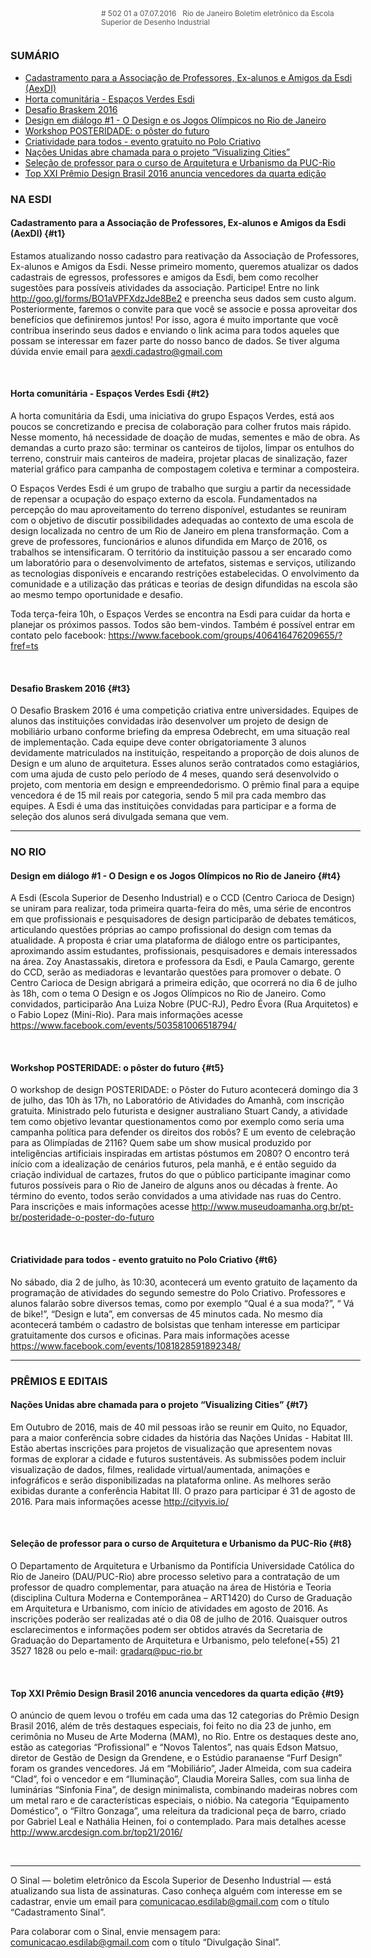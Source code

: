 <!--
---
title: sinal 502 - Esdi
-->
<div style="width:40em;max-width: 40em;margin: 0 auto;" markdown=1>

<div style="background:url(img/selo.png) no-repeat;line-height:1.2em;font-size:0.85em;font-weight:normal;color:#555;padding: 0 0 0 145px;margin:0 0 3em 0;" markdown="1">
# 502
01 a 07.07.2016   Rio de Janeiro   
Boletim eletrônico da Escola Superior de Desenho Industrial
</div>


### SUMÁRIO 

  * [Cadastramento para a Associação de Professores, Ex-alunos e Amigos da Esdi (AexDI)](#t1)
  * [Horta comunitária - Espaços Verdes Esdi](#t2)
  * [Desafio Braskem 2016](#t3)
  * [Design em diálogo #1 - O Design e os Jogos Olímpicos no Rio de Janeiro](#t4)
  * [Workshop POSTERIDADE: o pôster do futuro](#t5)
  * [Criatividade para todos - evento gratuito no Polo Criativo](#t6)
  * [Nações Unidas abre chamada para o projeto “Visualizing Cities” ](#t7)
  * [Seleção de professor para o curso de Arquitetura e Urbanismo da PUC-Rio](#t8)
  * [Top XXI Prêmio Design Brasil 2016 anuncia vencedores da quarta edição](#t9)
  

### NA ESDI


#### Cadastramento para a Associação de Professores, Ex-alunos e Amigos da Esdi (AexDI) {#t1}

Estamos atualizando nosso cadastro para reativação da Associação de Professores, Ex-alunos e Amigos da Esdi. Nesse primeiro momento, queremos atualizar os dados cadastrais de egressos, professores e amigos da Esdi, bem como recolher sugestões para possíveis atividades da associação. Participe! Entre no link http://goo.gl/forms/BO1aVPFXdzJde8Be2 e preencha seus dados sem custo algum. Posteriormente, faremos o convite para que você se associe e possa aproveitar dos benefícios que definiremos juntos! Por isso, agora é muito importante que você contribua inserindo seus dados e enviando o link acima para todos aqueles que possam se interessar em fazer parte do nosso banco de dados. Se tiver alguma dúvida envie email para aexdi.cadastro@gmail.com

 

#### Horta comunitária - Espaços Verdes Esdi {#t2}

A horta comunitária da Esdi, uma iniciativa do grupo Espaços Verdes, está aos poucos se concretizando e precisa de colaboração para colher frutos mais rápido. Nesse momento, há necessidade de doação de mudas, sementes e mão de obra. As demandas a curto prazo são: terminar os canteiros de tijolos, limpar os entulhos do terreno, construir mais canteiros de madeira, projetar placas de sinalização, fazer material gráfico para campanha de compostagem coletiva e terminar a composteira. 

O Espaços Verdes Esdi é um grupo de trabalho que surgiu a partir da necessidade de repensar a ocupação do espaço externo da escola. Fundamentados na percepção do mau aproveitamento do terreno disponível, estudantes se reuniram com o objetivo de discutir possibilidades adequadas ao contexto de uma escola de design localizada no centro de um Rio de Janeiro em plena transformação. Com a greve de professores, funcionários e alunos difundida em Março de 2016, os trabalhos se intensificaram. O território da instituição passou a ser encarado como um laboratório para o desenvolvimento de artefatos, sistemas e serviços, utilizando as tecnologias disponíveis e encarando restrições estabelecidas. O envolvimento da comunidade e a utilização das práticas e teorias de design difundidas na escola são ao mesmo tempo oportunidade e desafio. 

Toda terça-feira 10h, o Espaços Verdes se encontra na Esdi para cuidar da horta e planejar os próximos passos. Todos são bem-vindos. Também é possível entrar em contato pelo facebook: https://www.facebook.com/groups/406416476209655/?fref=ts 

 

#### Desafio Braskem 2016 {#t3}

O Desafio Braskem 2016 é uma competição criativa entre universidades. Equipes de alunos das instituições convidadas irão desenvolver um projeto de design de mobiliário urbano conforme briefing da empresa Odebrecht, em uma situação real de implementação. Cada equipe deve conter obrigatoriamente 3 alunos devidamente matriculados na instituição, respeitando a proporção de dois alunos de Design e um aluno de arquitetura. Esses alunos serão contratados como estagiários, com uma ajuda de custo pelo período de 4 meses, quando será desenvolvido o projeto, com mentoria em design e empreendedorismo. O prêmio final para a equipe vencedora é de 15 mil reais por categoria, sendo 5 mil pra cada membro das equipes. A Esdi é uma das instituições convidadas para participar e a forma de seleção dos alunos será divulgada semana que vem. 

- - -

### NO RIO 

#### Design em diálogo #1 - O Design e os Jogos Olímpicos no Rio de Janeiro {#t4}

A Esdi (Escola Superior de Desenho Industrial) e o CCD (Centro Carioca de Design) se uniram para realizar, toda primeira quarta-feira do mês, uma série de encontros em que profissionais e pesquisadores de design participarão de debates temáticos, articulando questões próprias ao campo profissional do design com temas da atualidade. A proposta é criar uma plataforma de diálogo entre os participantes, aproximando assim estudantes, profissionais, pesquisadores e demais interessados na área. Zoy Anastassakis, diretora e professora da Esdi, e Paula Camargo, gerente do CCD, serão as mediadoras e levantarão questões para promover o debate. O Centro Carioca de Design abrigará a primeira edição, que ocorrerá no dia 6 de julho às 18h, com o tema O Design e os Jogos Olímpicos no Rio de Janeiro. Como convidados, participarão Ana Luiza Nobre (PUC-RJ), Pedro Évora (Rua Arquitetos) e o Fabio Lopez (Mini-Rio). Para mais informações acesse https://www.facebook.com/events/503581006518794/ 

 

#### Workshop POSTERIDADE: o pôster do futuro {#t5}

O workshop de design POSTERIDADE: o Pôster do Futuro acontecerá domingo dia 3 de julho, das 10h às 17h, no Laboratório de Atividades do Amanhã, com inscrição gratuita.  Ministrado pelo futurista e designer australiano Stuart Candy, a atividade tem como objetivo levantar questionamentos como por exemplo como seria uma campanha política para defender os direitos dos robôs? E um evento de celebração para as Olimpíadas de 2116? Quem sabe um show musical produzido por inteligências artificiais inspiradas em artistas póstumos em 2080? O encontro  terá início com a idealização de cenários futuros, pela manhã, e é então seguido da criação individual de cartazes, frutos do que o público participante imaginar como futuros possíveis para o Rio de Janeiro de alguns anos ou décadas à frente. Ao término do evento, todos serão convidados a uma atividade nas ruas do Centro. Para inscrições e mais informações acesse http://www.museudoamanha.org.br/pt-br/posteridade-o-poster-do-futuro 

 

#### Criatividade para todos - evento gratuito no Polo Criativo {#t6}

No sábado, dia 2 de julho, às 10:30, acontecerá um evento gratuito de laçamento da programação de atividades do segundo semestre do Polo Criativo. Professores e alunos falarão sobre diversos temas, como por exemplo “Qual é a sua moda?”, “ Vá de bike!”, “Design e luta”, em conversas de 45 minutos cada. No mesmo dia acontecerá também o cadastro de bolsistas que tenham interesse em participar gratuitamente dos cursos e oficinas. Para mais informações acesse https://www.facebook.com/events/1081828591892348/ 

- - -

### PRÊMIOS E EDITAIS

#### Nações Unidas abre chamada para o projeto “Visualizing Cities” {#t7} 

Em Outubro de 2016, mais de 40 mil pessoas irão se reunir em Quito, no Equador, para a maior conferência sobre cidades da história das Nações Unidas - Habitat III. Estão abertas inscrições para projetos de visualização que apresentem novas formas de explorar a cidade e futuros sustentáveis. As submissões podem incluir visualização de dados, filmes, realidade virtual/aumentada, animações e infográficos e serão disponibilizadas na plataforma online. As melhores serão exibidas durante a conferência Habitat III. O prazo para participar é 31 de agosto de 2016. Para mais informações acesse http://cityvis.io/ 

 

#### Seleção de professor para o curso de Arquitetura e Urbanismo da PUC-Rio {#t8}

O Departamento de Arquitetura e Urbanismo da Pontifícia Universidade Católica do Rio de Janeiro (DAU/PUC-Rio) abre processo seletivo para a contratação de um professor de quadro complementar, para atuação na área de História e Teoria (disciplina Cultura Moderna e Contemporânea – ART1420) do Curso de Graduação em Arquitetura e Urbanismo, com início de atividades em agosto de 2016. As inscrições poderão ser realizadas até o dia 08 de julho de 2016. Quaisquer outros esclarecimentos e informações podem ser obtidos através da Secretaria de Graduação do Departamento de Arquitetura e Urbanismo, pelo  telefone(+55) 21 3527 1828 ou pelo e-mail: gradarq@puc-rio.br

 

#### Top XXI Prêmio Design Brasil 2016 anuncia vencedores da quarta edição {#t9}

O anúncio de quem levou o troféu em cada uma das 12 categorias do Prêmio Design Brasil 2016, além de três destaques especiais, foi feito no dia 23 de junho, em cerimônia no Museu de Arte Moderna (MAM), no Rio. Entre os destaques deste ano, estão as categorias “Profissional” e “Novos Talentos”, nas quais Edson Matsuo, diretor de Gestão de Design da Grendene, e o Estúdio paranaense “Furf Design” foram os grandes vencedores. Já em “Mobiliário”, Jader Almeida, com sua cadeira “Clad”, foi o vencedor e em “Iluminação”, Claudia Moreira Salles, com sua linha de luminárias “Sinfonia Fina”, de design minimalista, combinando madeiras nobres com um metal raro e de características especiais, o nióbio. Na categoria “Equipamento Doméstico”, o “Filtro Gonzaga”, uma releitura da tradicional peça de barro, criado por Gabriel Leal e Nathália Heinen, foi o contemplado. Para mais detalhes acesse http://www.arcdesign.com.br/top21/2016/ 

 

- - -

O Sinal — boletim eletrônico da Escola Superior de Desenho Industrial — está atualizando sua lista de assinaturas. Caso conheça alguém com interesse em se cadastrar, envie um email para comunicacao.esdilab@gmail.com com o título “Cadastramento Sinal”. 

Para colaborar com o Sinal, envie mensagem para: comunicacao.esdilab@gmail.com com o título “Divulgação Sinal”.

</div>

<img src="img/selo.png" style="display:none;opacity:0;width:0;height:0;" />
